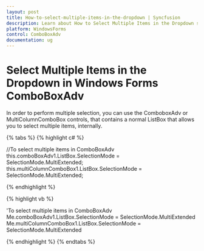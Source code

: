 ```yaml
---
layout: post
title: How-to-select-multiple-items-in-the-dropdown | Syncfusion
description: Learn about How to Select Multiple Items in the Dropdown support in Syncfusion Windows Forms ComboBoxAdv(Classic) control and more details.
platform: WindowsForms
control: ComboBoxAdv
documentation: ug
---
```


# Select Multiple Items in the Dropdown in Windows Forms ComboBoxAdv

In order to perform multiple selection, you can use the ComboboxAdv or MultiColumnComboBox controls, that contains a normal ListBox that allows you to select multiple items, internally.

{% tabs %}
{% highlight c# %}

//To select multiple items in ComboBoxAdv
this.comboBoxAdv1.ListBox.SelectionMode = SelectionMode.MultiExtended;
this.multiColumnComboBox1.ListBox.SelectionMode = SelectionMode.MultiExtended;

{% endhighlight %}

{% highlight vb %}

'To select multiple items in ComboBoxAdv
Me.comboBoxAdv1.ListBox.SelectionMode = SelectionMode.MultiExtended
Me.multiColumnComboBox1.ListBox.SelectionMode = SelectionMode.MultiExtended

{% endhighlight %}
{% endtabs %}
